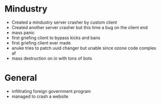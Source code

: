 # Mindustry

- Created a mindustry server crasher by custom client
- Created another server crasher but this time a bug on the client end
- mass panic
- first griefing client to bypass kicks and bans
- first griefing client ever made
- anuke tries to patch uuid changer but unable since ozone code complex af
- mass destruction on io with tons of bots

# General

- infiltrating foreign government program
- managed to crash a website
